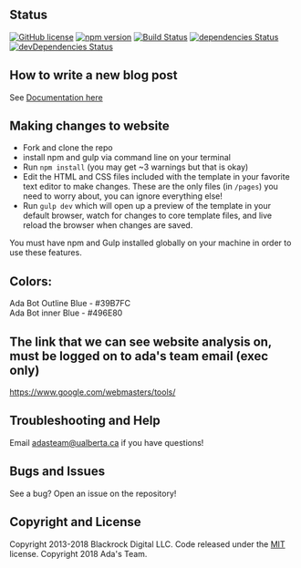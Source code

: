 ## Status

[![GitHub license](https://img.shields.io/badge/license-MIT-blue.svg)](https://raw.githubusercontent.com/BlackrockDigital/startbootstrap-simple-sidebar/master/LICENSE)
[![npm version](https://img.shields.io/npm/v/startbootstrap-simple-sidebar.svg)](https://www.npmjs.com/package/startbootstrap-simple-sidebar)
[![Build Status](https://travis-ci.org/BlackrockDigital/startbootstrap-simple-sidebar.svg?branch=master)](https://travis-ci.org/BlackrockDigital/startbootstrap-simple-sidebar)
[![dependencies Status](https://david-dm.org/BlackrockDigital/startbootstrap-simple-sidebar/status.svg)](https://david-dm.org/BlackrockDigital/startbootstrap-simple-sidebar)
[![devDependencies Status](https://david-dm.org/BlackrockDigital/startbootstrap-simple-sidebar/dev-status.svg)](https://david-dm.org/BlackrockDigital/startbootstrap-simple-sidebar?type=dev)


## How to write a new blog post
See [Documentation here](https://github.com/adas-team/adas-team.github.io/blob/master/BLOG_HELP.md)



## Making changes to website

* Fork and clone the repo
* install npm and gulp via command line on your terminal
* Run `npm install` (you may get ~3 warnings but that is okay)
* Edit the HTML and CSS files included with the template in your favorite text editor to make changes. These are the only files (in `/pages`) you need to worry about, you can ignore everything else!
* Run `gulp dev` which will open up a preview of the template in your default browser, watch for changes to core template files, and live reload the browser when changes are saved.


You must have npm and Gulp installed globally on your machine in order to use these features.

## Colors:
Ada Bot Outline Blue - #39B7FC <br/>
Ada Bot inner Blue - #496E80

## The link that we can see website analysis on, must be logged on to ada's team email (exec only)
https://www.google.com/webmasters/tools/

## Troubleshooting and Help

Email adasteam@ualberta.ca if you have questions!

## Bugs and Issues

See a bug? Open an issue on the repository!

## Copyright and License

Copyright 2013-2018 Blackrock Digital LLC. Code released under the [MIT](https://github.com/BlackrockDigital/startbootstrap-simple-sidebar/blob/gh-pages/LICENSE) license.
Copyright 2018 Ada's Team.
